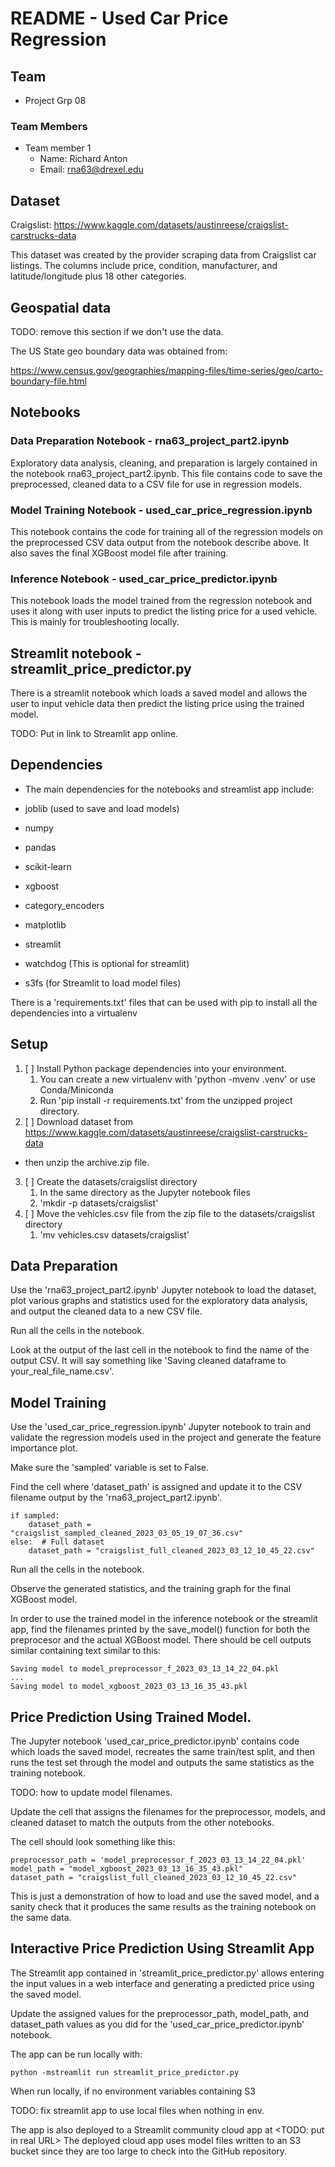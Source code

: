 # README - Used Car Price Regression

## Team

- Project Grp 08

### Team Members

- Team member 1
  - Name: Richard Anton
  - Email: [rna63@drexel.edu](mailto:rna63@drexel.edu)

## Dataset

Craigslist: <https://www.kaggle.com/datasets/austinreese/craigslist-carstrucks-data>

This dataset was created by the provider scraping data from Craigslist car listings.
The columns include price, condition, manufacturer, and latitude/longitude plus 18 other categories.

## Geospatial data

TODO: remove this section if we don't use the data.

The US State geo boundary data was obtained from:

<https://www.census.gov/geographies/mapping-files/time-series/geo/carto-boundary-file.html>

## Notebooks

### Data Preparation Notebook - rna63_project_part2.ipynb

Exploratory data analysis, cleaning, and preparation is largely contained
in the notebook rna63_project_part2.ipynb.
This file contains code to save the preprocessed, cleaned data to a CSV file for use in regression models.

### Model Training Notebook - used_car_price_regression.ipynb

This notebook contains the code for training all of the regression models
on the preprocessed CSV data output from the notebook describe above.
It also saves the final XGBoost model file after training.

### Inference Notebook - used_car_price_predictor.ipynb

This notebook loads the model trained from the regression notebook
and uses it along with user inputs to predict the listing price for
a used vehicle. This is mainly for troubleshooting locally.

## Streamlit notebook - streamlit_price_predictor.py 

There is a streamlit notebook which loads a saved model and allows
the user to input vehicle data then predict the listing price using
the trained model.

 TODO: Put in link to Streamlit app online.

## Dependencies

- The main dependencies for the notebooks and streamlist app include:

- joblib (used to save and load models)
- numpy
- pandas
- scikit-learn
- xgboost
- category_encoders
- matplotlib
- streamlit
- watchdog (This is optional for streamlit)
- s3fs (for Streamlit to load model files)


There is a 'requirements.txt' files that can be used with pip to install
all the dependencies into a virtualenv 


## Setup

1. [ ] Install Python package dependencies into your environment.
   1. You can create a new virtualenv with 'python -mvenv .venv' or use Conda/Miniconda
   2. Run 'pip install -r requirements.txt' from the unzipped project directory.
2. [ ] Download dataset from <https://www.kaggle.com/datasets/austinreese/craigslist-carstrucks-data>
  - then unzip the archive.zip file.
3. [ ] Create the datasets/craigslist directory 
   1. In the same directory as the Jupyter notebook files
   2. 'mkdir -p datasets/craigslist'
4. [ ] Move the vehicles.csv file from the zip file to the datasets/craigslist directory
   1. 'mv vehicles.csv datasets/craigslist'

## Data Preparation

Use the 'rna63_project_part2.ipynb' Jupyter notebook to load the dataset, plot various graphs and 
statistics used for the exploratory data analysis, and output the cleaned data to a new CSV file.

Run all the cells in the notebook.

Look at the output of the last cell in the notebook to find the name of the output CSV.
It will say something like 'Saving cleaned dataframe to your_real_file_name.csv'.

## Model Training

Use the 'used_car_price_regression.ipynb' Jupyter notebook to train and validate the regression models
used in the project and generate the feature importance plot.

Make sure the 'sampled' variable is set to False.

Find the cell where 'dataset_path' is assigned and update it to the CSV filename output
by the 'rna63_project_part2.ipynb'.

    if sampled:
        dataset_path = "craigslist_sampled_cleaned_2023_03_05_19_07_36.csv"
    else:  # Full dataset
        dataset_path = "craigslist_full_cleaned_2023_03_12_10_45_22.csv"
    

Run all the cells in the notebook.

Observe the generated statistics, and the training graph for the final XGBoost model.

In order to use the trained model in the inference notebook or the streamlit app,
find the filenames printed by the save_model() function for both the preprocesor and the
actual XGBoost model.  There should be cell outputs similar containing text similar to this:

    Saving model to model_preprocessor_f_2023_03_13_14_22_04.pkl
    ...
    Saving model to model_xgboost_2023_03_13_16_35_43.pkl

## Price Prediction Using Trained Model.

The Jupyter notebook 'used_car_price_predictor.ipynb' contains code which loads the saved model,
recreates the same train/test split, and then runs the test set through the model and outputs
the same statistics as the training notebook.

TODO: how to update model filenames.

Update the cell that assigns the filenames for the preprocessor, models, and cleaned dataset
to match the outputs from the other notebooks.

The cell should look something like this:

    preprocessor_path = 'model_preprocessor_f_2023_03_13_14_22_04.pkl'
    model_path = "model_xgboost_2023_03_13_16_35_43.pkl"
    dataset_path = "craigslist_full_cleaned_2023_03_12_10_45_22.csv"

This is just a demonstration of how to load and use the saved model, and a sanity check that
it produces the same results as the training notebook on the same data.

## Interactive Price Prediction Using Streamlit App

The Streamlit app contained in 'streamlit_price_predictor.py' allows entering the input 
values in a web interface and generating a predicted price using the saved model.

Update the assigned values for the preprocessor_path, model_path, and dataset_path values as you did
for the 'used_car_price_predictor.ipynb' notebook.

The app can be run locally with:

    python -mstreamlit run streamlit_price_predictor.py

When run locally, if no environment variables containing S3 

TODO: fix streamlit app to use local files when nothing in env.

The app is also deployed to a Streamlit community cloud app at <TODO: put in real URL>
The deployed cloud app uses model files written to an S3 bucket since they are too large
to check into the GitHub repository.









